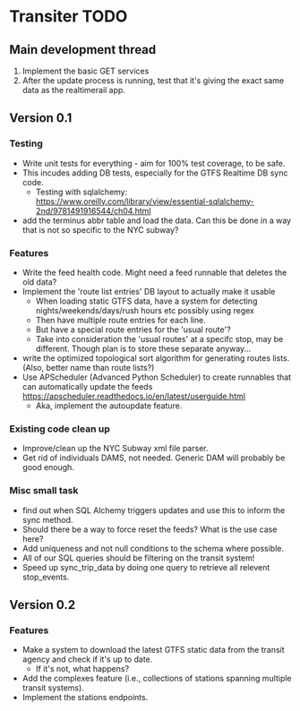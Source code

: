 # Transiter TODO

## Main development thread

 1. Implement the basic GET services
 2. After the update process is running, test that it's giving 
    the exact same
    data as the realtimerail app.

## Version 0.1

### Testing

 - Write unit tests for everything - aim for 100% test coverage, 
    to be safe.
  - This incudes adding DB tests, especially for the GTFS Realtime DB sync code.
    - Testing with sqlalchemy:
    https://www.oreilly.com/library/view/essential-sqlalchemy-2nd/9781491916544/ch04.html
 - add the terminus abbr table and load the data. Can this be done in a way
    that is not so specific to the NYC subway?
    
### Features

- Write the feed health code. Might need a feed runnable
    that deletes the old data?
- Implement the 'route list entries' DB layout to actually
    make it usable
    - When loading static GTFS data, have a system for
        detecting nights/weekends/days/rush hours etc
        possibly using regex
    - Then have multiple route entries for each line.
    - But have a special route entries for the 'usual route'?
    - Take into consideration the 'usual routes' at a specifc
        stop, may be different. Though plan is to store
        these separate anyway...
- write the optimized topological sort algorithm for generating routes lists.
    (Also, better name than route lists?)
- Use APScheduler (Advanced Python Scheduler) to create runnables that
    can automatically update the feeds
    https://apscheduler.readthedocs.io/en/latest/userguide.html
    - Aka, implement the autoupdate feature.
    
### Existing code clean up
- Improve/clean up the NYC Subway xml file parser.
- Get rid of individuals DAMS, not needed. 
    Generic DAM will probably be good enough.
    
    
### Misc small task
- find out when SQL Alchemy triggers updates 
    and use this to inform the sync method.
- Should there be a way to force reset the feeds?
    What is the use case here?
- Add uniqueness and not null conditions to the schema
    where possible.
- All of our SQL queries should be filtering on the transit system!
- Speed up sync_trip_data by doing one query to retrieve
    all relevent stop_events.


## Version 0.2

### Features

- Make a system to download the latest GTFS static data 
    from the transit agency
    and check if it's up to date.
    - If it's not, what happens?
- Add the complexes feature (i.e., collections of stations
    spanning multiple transit systems).
- Implement the stations endpoints.


